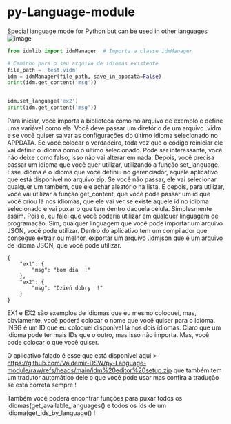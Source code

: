 # py-Language-module
Special language mode for Python but can be used in other languages
![image](https://github.com/user-attachments/assets/2fe48a0b-ee78-443a-b87f-a5c9a2c15316)

```python
from idmlib import idmManager  # Importa a classe idmManager

# Caminho para o seu arquivo de idiomas existente
file_path = 'test.vidm'
idm = idmManager(file_path, save_in_appdata=False)
print(idm.get_content('msg'))


idm.set_language('ex2')
print(idm.get_content('msg'))  

```
Para iniciar, você importa a biblioteca como no arquivo de exemplo e define uma variável como ela. Você deve passar um diretório de um arquivo .vidm e se você quiser salvar as configurações do último idioma selecionado no APPDATA. Se você colocar o verdadeiro, toda vez que o código reiniciar ele vai definir o idioma como o último selecionado. Pode ser interessante, você não deixe como falso, isso não vai alterar em nada. Depois, você precisa passar um idioma que você quer utilizar, utilizando a função set_language. Esse idioma é o idioma que você definiu no gerenciador, aquele aplicativo que está disponível no arquivo zip. Se você não passar, ele vai selecionar qualquer um também, que ele achar aleatório na lista. E depois, para utilizar, você vai utilizar a função get_content, que você pode passar um id que você criou lá nos idiomas, que ele vai ver se existe aquele id no idioma selecionado e vai puxar o que tem dentro daquela célula. Simplesmente assim.
Pois é, eu falei que você poderia utilizar em qualquer linguagem de programação. Sim, qualquer linguagem que você pode importar um arquivo JSON, você pode utilizar. Dentro do aplicativo tem um compilador que consegue extrair ou melhor, exportar um arquivo .idmjson que é um arquivo de idioma JSON, que você pode utilizar.
```JSOM
{
    "ex1": {
        "msg": "bom dia  !"
    },
    "ex2": {
        "msg": "Dzień dobry  !"
    }
}

```
EX1 e EX2 são exemplos de idiomas que eu mesmo coloquei, mas, obviamente, você poderá colocar o nome que você quiser para o idioma. INSG é um ID que eu coloquei disponível lá nos dois idiomas. Claro que um idioma pode ter mais IDs que o outro, mas isso não importa. Mas, você pode colocar o que você quiser.

O aplicativo falado é esse que está disponível aqui > https://github.com/Valdemir-DSW/py-Language-module/raw/refs/heads/main/idm%20editor%20setup.zip que também tem um tradutor automático dele o que você pode usar mas confira a tradução se está correta sempre !

Também você poderá encontrar funções para puxar todos os idiomas(get_available_languages() e todos os ids de um idioma(get_ids_by_language() ! 

